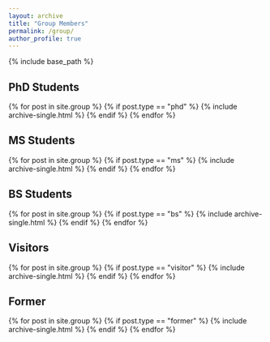 ```yaml
---
layout: archive
title: "Group Members"
permalink: /group/
author_profile: true
---
```


{% include base_path %}

## PhD Students
{% for post in site.group %}
  {% if post.type == "phd" %}
    {% include archive-single.html %}
  {% endif %}
{% endfor %}

## MS Students
{% for post in site.group %}
  {% if post.type == "ms" %}
    {% include archive-single.html %}
  {% endif %}
{% endfor %}

## BS Students
{% for post in site.group %}
  {% if post.type == "bs" %}
    {% include archive-single.html %}
  {% endif %}
{% endfor %}

## Visitors
{% for post in site.group %}
  {% if post.type == "visitor" %}
    {% include archive-single.html %}
  {% endif %}
{% endfor %}

## Former
{% for post in site.group %}
  {% if post.type == "former" %}
    {% include archive-single.html %}
  {% endif %}
{% endfor %}